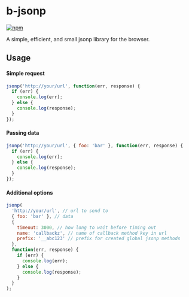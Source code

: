 # b-jsonp

[![npm](https://img.shields.io/npm/dt/b-jsonp.svg?style=flat-square)]()

A simple, efficient, and small jsonp library for the browser.

## Usage

#### Simple request

```javascript
jsonp('http://your/url', function(err, response) {
  if (err) {
    console.log(err);
  } else {
    console.log(response);
  }
});
```

#### Passing data
```javascript
jsonp('http://your/url', { foo: 'bar' }, function(err, response) {
  if (err) {
    console.log(err);
  } else {
    console.log(response);
  }
});
```

#### Additional options
```javascript
jsonp(
  'http://your/url', // url to send to
  { foo: 'bar' }, // data
  {
    timeout: 3000, // how long to wait before timing out
    name: 'callbackz', // name of callback method key in url
    prefix: '__abc123' // prefix for created global jsonp methods
  },
  function(err, response) {
    if (err) {
      console.log(err);
    } else {
      console.log(response);
    }
  }
);
```
